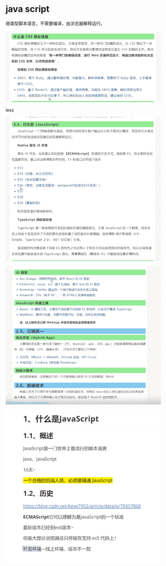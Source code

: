 # java script

弱类型脚本语言，不需要编译，由浏览器解释运行。

![image-20210416163230259](java%20script.assets/image-20210416163230259.png)

less

![image-20210416163618117](java%20script.assets/image-20210416163618117.png)

![image-20210416163946323](java%20script.assets/image-20210416163946323.png)



![image-20210416191017079](java%20script.assets/image-20210416191017079.png)